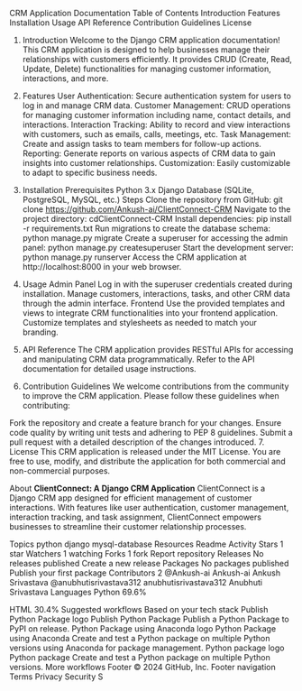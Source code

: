 CRM Application Documentation
Table of Contents
Introduction
Features
Installation
Usage
API Reference
Contribution Guidelines
License
1. Introduction
Welcome to the Django CRM application documentation! This CRM application is designed to help businesses manage their relationships with customers efficiently. It provides CRUD (Create, Read, Update, Delete) functionalities for managing customer information, interactions, and more.

2. Features
User Authentication: Secure authentication system for users to log in and manage CRM data.
Customer Management: CRUD operations for managing customer information including name, contact details, and interactions.
Interaction Tracking: Ability to record and view interactions with customers, such as emails, calls, meetings, etc.
Task Management: Create and assign tasks to team members for follow-up actions.
Reporting: Generate reports on various aspects of CRM data to gain insights into customer relationships.
Customization: Easily customizable to adapt to specific business needs.
3. Installation
Prerequisites
Python 3.x
Django
Database (SQLite, PostgreSQL, MySQL, etc.)
Steps
Clone the repository from GitHub:
git clone https://github.com/Ankush-ai/ClientConnect-CRM
Navigate to the project directory:
cdClientConnect-CRM
Install dependencies:
pip install -r requirements.txt
Run migrations to create the database schema:
python manage.py migrate
Create a superuser for accessing the admin panel:
python manage.py createsuperuser
Start the development server:
python manage.py runserver
Access the CRM application at http://localhost:8000 in your web browser.
4. Usage
Admin Panel
Log in with the superuser credentials created during installation.
Manage customers, interactions, tasks, and other CRM data through the admin interface.
Frontend
Use the provided templates and views to integrate CRM functionalities into your frontend application.
Customize templates and stylesheets as needed to match your branding.
5. API Reference
The CRM application provides RESTful APIs for accessing and manipulating CRM data programmatically. Refer to the API documentation for detailed usage instructions.

6. Contribution Guidelines
We welcome contributions from the community to improve the CRM application. Please follow these guidelines when contributing:

Fork the repository and create a feature branch for your changes.
Ensure code quality by writing unit tests and adhering to PEP 8 guidelines.
Submit a pull request with a detailed description of the changes introduced.
7. License
This CRM application is released under the MIT License. You are free to use, modify, and distribute the application for both commercial and non-commercial purposes.

About
**ClientConnect: A Django CRM Application** ClientConnect is a Django CRM app designed for efficient management of customer interactions. With features like user authentication, customer management, interaction tracking, and task assignment, ClientConnect empowers businesses to streamline their customer relationship processes.

Topics
python django mysql-database
Resources
 Readme
 Activity
Stars
 1 star
Watchers
 1 watching
Forks
 1 fork
Report repository
Releases
No releases published
Create a new release
Packages
No packages published
Publish your first package
Contributors
2
@Ankush-ai
Ankush-ai Ankush Srivastava
@anubhutisrivastava312
anubhutisrivastava312 Anubhuti Srivastava
Languages
Python
69.6%
 
HTML
30.4%
Suggested workflows
Based on your tech stack
Publish Python Package logo
Publish Python Package
Publish a Python Package to PyPI on release.
Python Package using Anaconda logo
Python Package using Anaconda
Create and test a Python package on multiple Python versions using Anaconda for package management.
Python package logo
Python package
Create and test a Python package on multiple Python versions.
More workflows
Footer
© 2024 GitHub, Inc.
Footer navigation
Terms
Privacy
Security
S
